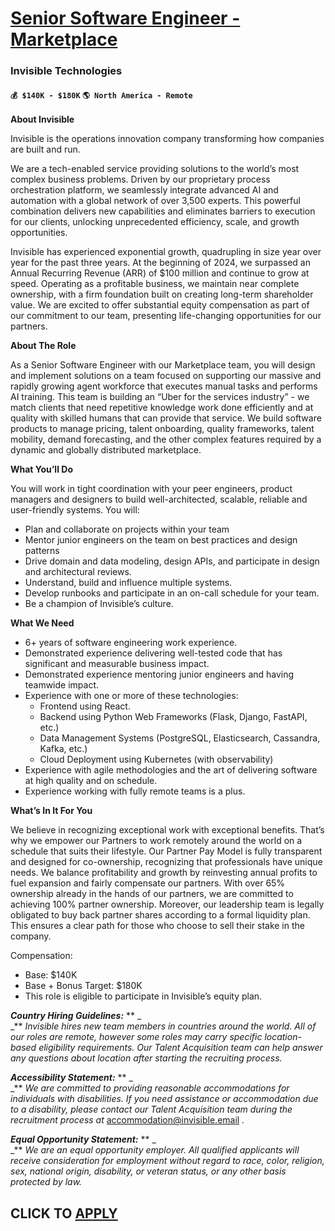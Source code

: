 # [Senior Software Engineer - Marketplace](https://www.remotewlb.com/apply/senior-software-engineer-marketplace)  
### Invisible Technologies  
#### `💰 $140K - $180K` `🌎 North America - Remote`  

**About Invisible**

Invisible is the operations innovation company transforming how companies are built and run.

We are a tech-enabled service providing solutions to the world’s most complex business problems. Driven by our proprietary process orchestration platform, we seamlessly integrate advanced AI and automation with a global network of over 3,500 experts. This powerful combination delivers new capabilities and eliminates barriers to execution for our clients, unlocking unprecedented efficiency, scale, and growth opportunities.

Invisible has experienced exponential growth, quadrupling in size year over year for the past three years. At the beginning of 2024, we surpassed an Annual Recurring Revenue (ARR) of $100 million and continue to grow at speed. Operating as a profitable business, we maintain near complete ownership, with a firm foundation built on creating long-term shareholder value. We are excited to offer substantial equity compensation as part of our commitment to our team, presenting life-changing opportunities for our partners.

**About The Role**

As a Senior Software Engineer with our Marketplace team, you will design and implement solutions on a team focused on supporting our massive and rapidly growing agent workforce that executes manual tasks and performs AI training. This team is building an “Uber for the services industry” - we match clients that need repetitive knowledge work done efficiently and at quality with skilled humans that can provide that service. We build software products to manage pricing, talent onboarding, quality frameworks, talent mobility, demand forecasting, and the other complex features required by a dynamic and globally distributed marketplace.

**What You’ll Do**

You will work in tight coordination with your peer engineers, product managers and designers to build well-architected, scalable, reliable and user-friendly systems. You will:

  * Plan and collaborate on projects within your team
  * Mentor junior engineers on the team on best practices and design patterns
  * Drive domain and data modeling, design APIs, and participate in design and architectural reviews. 
  * Understand, build and influence multiple systems.
  * Develop runbooks and participate in an on-call schedule for your team.
  * Be a champion of Invisible’s culture. 

**What We Need**

  * 6+ years of software engineering work experience.
  * Demonstrated experience delivering well-tested code that has significant and measurable business impact.
  * Demonstrated experience mentoring junior engineers and having teamwide impact. 
  * Experience with one or more of these technologies:
    * Frontend using React.
    * Backend using Python Web Frameworks (Flask, Django, FastAPI, etc.)
    * Data Management Systems (PostgreSQL, Elasticsearch, Cassandra, Kafka, etc.)
    * Cloud Deployment using Kubernetes (with observability)
  * Experience with agile methodologies and the art of delivering software at high quality and on schedule. 
  * Experience working with fully remote teams is a plus. 

**What’s In It For You**

We believe in recognizing exceptional work with exceptional benefits. That’s why we empower our Partners to work remotely around the world on a schedule that suits their lifestyle. Our Partner Pay Model is fully transparent and designed for co-ownership, recognizing that professionals have unique needs. We balance profitability and growth by reinvesting annual profits to fuel expansion and fairly compensate our partners. With over 65% ownership already in the hands of our partners, we are committed to achieving 100% partner ownership. Moreover, our leadership team is legally obligated to buy back partner shares according to a formal liquidity plan. This ensures a clear path for those who choose to sell their stake in the company.

Compensation:

  * Base: $140K
  * Base + Bonus Target: $180K
  * This role is eligible to participate in Invisible’s equity plan.

**_Country Hiring Guidelines:_** ** _  
_** _Invisible hires new team members in countries around the world. All of our roles are remote, however some roles may carry specific location-based eligibility requirements. Our Talent Acquisition team can help answer any questions about location after starting the recruiting process._

**_Accessibility Statement:_** ** _  
_** _We are committed to providing reasonable accommodations for individuals with disabilities. If you need assistance or accommodation due to a disability, please contact our Talent Acquisition team during the recruitment process at_ accommodation@invisible.email _._

**_Equal Opportunity Statement:_** ** _  
_** _We are an equal opportunity employer. All qualified applicants will receive consideration for employment without regard to race, color, religion, sex, national origin, disability, or veteran status, or any other basis protected by law._

  
## CLICK TO [APPLY](https://www.remotewlb.com/apply/senior-software-engineer-marketplace)


